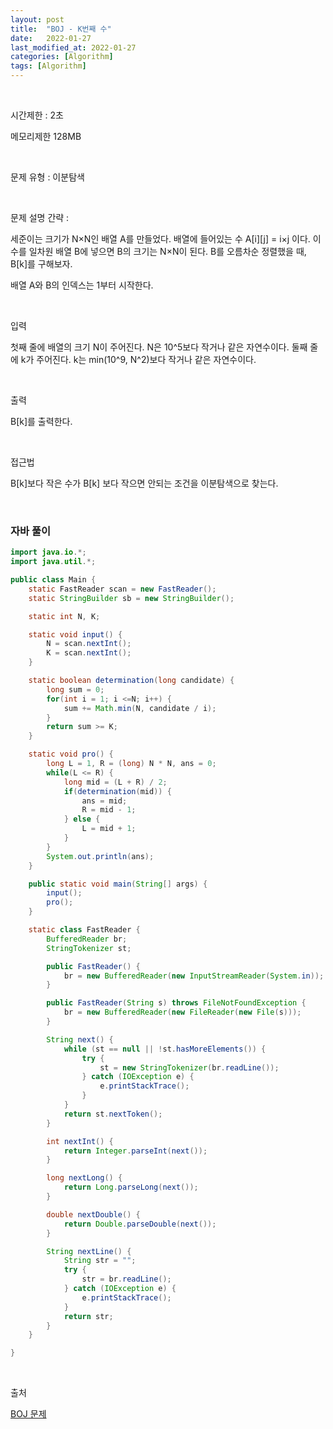 ```yaml
---
layout: post
title:  "BOJ - K번째 수"
date:   2022-01-27
last_modified_at: 2022-01-27
categories: [Algorithm]
tags: [Algorithm]
---
```


<br/>

시간제한 : 2초

메모리제한 128MB

<br/>

문제 유형 : 이분탐색

<br/>

문제 설명 간략 :    

세준이는 크기가 N×N인 배열 A를 만들었다.
배열에 들어있는 수 A[i][j] = i×j 이다.
이 수를 일차원 배열 B에 넣으면 B의 크기는 N×N이 된다.
B를 오름차순 정렬했을 때, B[k]를 구해보자.

배열 A와 B의 인덱스는 1부터 시작한다.




<br/>

입력

첫째 줄에 배열의 크기 N이 주어진다.
N은 10^5보다 작거나 같은 자연수이다.
둘째 줄에 k가 주어진다. k는 min(10^9, N^2)보다 작거나 같은 자연수이다.



<br/>

출력

B[k]를 출력한다.


<br/>
   
접근법

B[k]보다 작은 수가 B[k] 보다 작으면 안되는 조건을 이분탐색으로 찾는다.

<br/>

### 자바 풀이

```java
import java.io.*;
import java.util.*;

public class Main {
    static FastReader scan = new FastReader();
    static StringBuilder sb = new StringBuilder();

    static int N, K;

    static void input() {
        N = scan.nextInt();
        K = scan.nextInt();
    }

    static boolean determination(long candidate) {
        long sum = 0;
        for(int i = 1; i <=N; i++) {
            sum += Math.min(N, candidate / i);
        }
        return sum >= K;
    }

    static void pro() {
        long L = 1, R = (long) N * N, ans = 0;
        while(L <= R) {
            long mid = (L + R) / 2;
            if(determination(mid)) {
                ans = mid;
                R = mid - 1;
            } else {
                L = mid + 1;
            }
        }
        System.out.println(ans);
    }

    public static void main(String[] args) {
        input();
        pro();
    }

    static class FastReader {
        BufferedReader br;
        StringTokenizer st;

        public FastReader() {
            br = new BufferedReader(new InputStreamReader(System.in));
        }

        public FastReader(String s) throws FileNotFoundException {
            br = new BufferedReader(new FileReader(new File(s)));
        }

        String next() {
            while (st == null || !st.hasMoreElements()) {
                try {
                    st = new StringTokenizer(br.readLine());
                } catch (IOException e) {
                    e.printStackTrace();
                }
            }
            return st.nextToken();
        }

        int nextInt() {
            return Integer.parseInt(next());
        }

        long nextLong() {
            return Long.parseLong(next());
        }

        double nextDouble() {
            return Double.parseDouble(next());
        }

        String nextLine() {
            String str = "";
            try {
                str = br.readLine();
            } catch (IOException e) {
                e.printStackTrace();
            }
            return str;
        }
    }

}

```

<br/>

출처

[BOJ 문제](https://www.acmicpc.net/problem/1300)